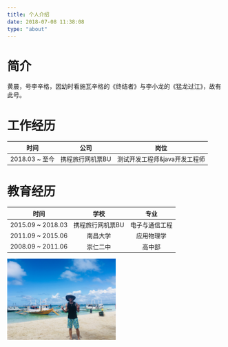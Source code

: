 ```yaml
---
title: 个人介绍
date: 2018-07-08 11:38:08
type: "about"
---
```

<!-- <p align="center">毕业于华师，就职于豚厂。 -->
<!-- 梦在天上，路在脚下。 -->
# 简介
黄晨，号李辛格，因幼时看施瓦辛格的《终结者》与李小龙的《猛龙过江》，故有此号。
# 工作经历
|  时间 | 公司 | 岗位 |
| :------: | :------: | :------: |
| 2018.03 ~ 至今 | 携程旅行网机票BU | 测试开发工程师&java开发工程师 |
# 教育经历
|  时间 | 学校 | 专业 |
| :------: | :------: | :------: |
| 2015.09 ~ 2018.03 | 携程旅行网机票BU | 电子与通信工程 |
| 2011.09 ~ 2015.06 | 南昌大学 | 应用物理学 |
| 2008.09 ~ 2011.06 | 崇仁二中 | 高中部 |
</p>
<img src="/images/长滩-海滩3.jpg" width="50%" height="50%" alt="正是在下" title="正是在下">

<!-- !["正是在下"](/images/长滩-海滩3.jpg "正是在下") -->
